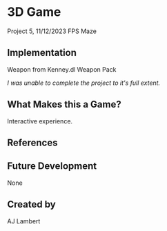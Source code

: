# 3D Game
Project 5, 11/12/2023
FPS Maze

## Implementation
Weapon from Kenney.dl Weapon Pack

*I was unable to complete the project to it's full extent.*

## What Makes this a Game?
Interactive experience.

## References

## Future Development
None

## Created by
AJ Lambert
